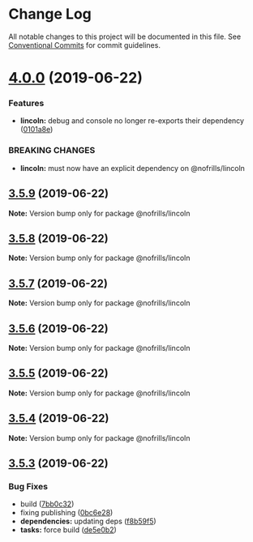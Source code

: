# Change Log

All notable changes to this project will be documented in this file.
See [Conventional Commits](https://conventionalcommits.org) for commit guidelines.

# [4.0.0](https://github.com/nativecode-dev/nofrills/compare/@nofrills/lincoln@3.5.9...@nofrills/lincoln@4.0.0) (2019-06-22)


### Features

* **lincoln:** debug and console no longer re-exports their dependency ([0101a8e](https://github.com/nativecode-dev/nofrills/commit/0101a8e))


### BREAKING CHANGES

* **lincoln:** must now have an explicit dependency on @nofrills/lincoln





## [3.5.9](https://github.com/nativecode-dev/nofrills/compare/@nofrills/lincoln@3.5.8...@nofrills/lincoln@3.5.9) (2019-06-22)

**Note:** Version bump only for package @nofrills/lincoln





## [3.5.8](https://github.com/nativecode-dev/nofrills/compare/@nofrills/lincoln@3.5.7...@nofrills/lincoln@3.5.8) (2019-06-22)

**Note:** Version bump only for package @nofrills/lincoln





## [3.5.7](https://github.com/nativecode-dev/nofrills/compare/@nofrills/lincoln@3.5.4...@nofrills/lincoln@3.5.7) (2019-06-22)

**Note:** Version bump only for package @nofrills/lincoln





## [3.5.6](https://github.com/nativecode-dev/nofrills/compare/@nofrills/lincoln@3.5.5...@nofrills/lincoln@3.5.6) (2019-06-22)

**Note:** Version bump only for package @nofrills/lincoln





## [3.5.5](https://github.com/nativecode-dev/nofrills/compare/@nofrills/lincoln@3.5.4...@nofrills/lincoln@3.5.5) (2019-06-22)

**Note:** Version bump only for package @nofrills/lincoln





## [3.5.4](https://github.com/nativecode-dev/nofrills/compare/@nofrills/lincoln@3.5.3...@nofrills/lincoln@3.5.4) (2019-06-22)

**Note:** Version bump only for package @nofrills/lincoln





## [3.5.3](https://github.com/nativecode-dev/nofrills/compare/@nofrills/lincoln@3.5.2...@nofrills/lincoln@3.5.3) (2019-06-22)


### Bug Fixes

* build ([7bb0c32](https://github.com/nativecode-dev/nofrills/commit/7bb0c32))
* fixing publishing ([0bc6e28](https://github.com/nativecode-dev/nofrills/commit/0bc6e28))
* **dependencies:** updating deps ([f8b59f5](https://github.com/nativecode-dev/nofrills/commit/f8b59f5))
* **tasks:** force build ([de5e0b2](https://github.com/nativecode-dev/nofrills/commit/de5e0b2))

